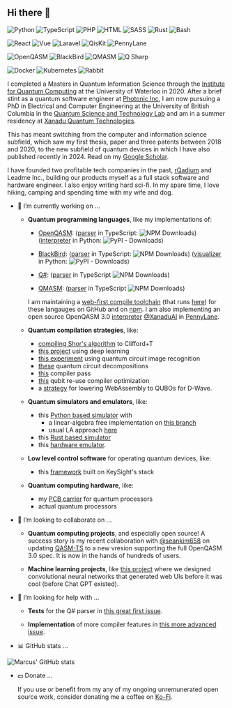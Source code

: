 ## Hi there 👋

<!--
**comp-phys-marc/comp-phys-marc** is a ✨ _special_ ✨ repository because its `README.md` (this file) appears on your GitHub profile.

Here are some ideas to get you started:

- 🔭 I’m currently working on ...
- 🌱 I’m currently learning ...
- 👯 I’m looking to collaborate on ...
- 🤔 I’m looking for help with ...
- 💬 Ask me about ...
- 📫 How to reach me: ...
- 😄 Pronouns: ...
- ⚡ Fun fact: ...
-->
<!-- <img width="1993" height="726" alt="image1-23-2" src="https://github.com/user-attachments/assets/df1342b4-9abc-4aa1-acce-872ca3ac25dd" /> -->
<!-- <img width="1964" height="670" alt="image1-81-4" src="https://github.com/user-attachments/assets/7c498065-4198-47b8-a80a-b9caf65dbd69" /> -->


![Python](https://img.shields.io/badge/python-3670A0?style=for-the-badge&logo=python&logoColor=ffdd54)
![TypeScript](https://img.shields.io/badge/typescript-007acc?style=for-the-badge&logo=typescript&logoColor=ffffff)
![PHP](https://img.shields.io/badge/php-474a8a?style=for-the-badge&logo=php&logoColor=ffffff)
![HTML](https://img.shields.io/badge/html-e34c26?style=for-the-badge&logo=html5&logoColor=ffffff)
![SASS](https://img.shields.io/badge/sass-cd6799?style=for-the-badge&logo=sass&logoColor=ffffff)
![Rust](https://img.shields.io/badge/rust-ce422b?style=for-the-badge&logo=rust&logoColor=000000)
![Bash](https://img.shields.io/badge/GNU%20Bash-4EAA25?style=for-the-badge&logo=GNU%20Bash&logoColor=white)

![React](https://img.shields.io/badge/react-555555?style=for-the-badge&logo=react&logoColor=61DBFB)
![Vue](https://img.shields.io/badge/Vue.js-35495E?style=for-the-badge&logo=vuedotjs&logoColor=4FC08D)
![Laravel](https://img.shields.io/badge/laravel-6c6c6c?style=for-the-badge&logo=laravel&logoColor=f05340)
![QisKit](https://img.shields.io/badge/qiskit-black?style=for-the-badge&logo=qiskit&logoColor=white)
![PennyLane](https://img.shields.io/badge/pennylane-05B2FF?style=for-the-badge)

![OpenQASM](https://img.shields.io/badge/openqasm-blue?style=for-the-badge)
![BlackBird](https://img.shields.io/badge/blackbird-black?style=for-the-badge)
![QMASM](https://img.shields.io/badge/qmasm-555555?style=for-the-badge)
![Q Sharp](https://img.shields.io/badge/qsharp-purple?style=for-the-badge)

![Docker](https://img.shields.io/badge/docker-0db7ed?style=for-the-badge&logo=docker&logoColor=ffffff)
![Kubernetes](https://img.shields.io/badge/kubernetes-blue?style=for-the-badge&logo=kubernetes&logoColor=ffffff)
![Rabbit](https://img.shields.io/badge/-rabbitmq-%23FF6600?style=for-the-badge&logo=rabbitmq&logoColor=white)

I completed a Masters in Quantum Information Science through the [Institute for Quantum Computing](https://uwaterloo.ca/institute-for-quantum-computing/) at the University of Waterloo in 2020. After a brief stint as a quantum software engineer at [Photonic Inc](https://photonic.com/), I am now pursuing a PhD in Electrical and Computer Engineering at the University of British Columbia in the [Quantum Science and Technology Lab](https://sites.google.com/view/ubcqtl/home) and am in a summer residency at [Xanadu Quantum Technologies](https://www.xanadu.ai/).

This has meant switching from the computer and information science subfield, which saw my first thesis, paper and three patents between 2018 and 2020, to the new subfield of quantum devices in which I have also published recently in 2024. Read on my [Google Scholar](https://scholar.google.ca/citations?user=XkHhU_0AAAAJ&hl=en).

I have founded two profitable tech companies in the past, [rQadium](https://marcusedwards.me/rqadium/) and Leadme Inc., building our products myself as a full stack software and hardware engineer.
I also enjoy writing hard sci-fi. In my spare time, I love hiking, camping and spending time with my wife and dog.

- 🔭 I’m currently working on ...

  - **Quantum programming languages**, like my implementations of:

    - [OpenQASM](https://openqasm.com/): ([parser](https://github.com/comp-phys-marc/qasm-ts) in TypeScript: ![NPM Downloads](https://img.shields.io/npm/dy/qasm-ts)) ([interpreter](https://github.com/PennyLaneAI/pennylane/blob/master/pennylane/io/qasm_interpreter.py) in Python: ![PyPI - Downloads](https://img.shields.io/pypi/dw/pennylane))
   
    - [BlackBird](https://strawberryfields.ai/photonics/demos/run_blackbird.html): ([parser](https://github.com/comp-phys-marc/blackbird-ts) in TypeScript: ![NPM Downloads](https://img.shields.io/npm/dy/blackbird-ts)) ([visualizer](https://github.com/XanaduAI/strawberryfields/blob/master/strawberryfields/circuitdrawer.py) in Python: ![PyPI - Downloads](https://img.shields.io/pypi/dw/strawberryfields))

    - [Q#](https://learn.microsoft.com/en-us/azure/quantum/qsharp-overview): ([parser](https://github.com/comp-phys-marc/q-sharp-ts) in TypeScript ![NPM Downloads](https://img.shields.io/npm/dy/q-sharp-ts))
  
    - [QMASM](https://github.com/lanl/qmasm): ([parser](https://github.com/comp-phys-marc/qmasm-ts) in TypeScript ![NPM Downloads](https://img.shields.io/npm/dy/qmasm-ts))

    I am maintaining a [web-first compile toolchain](https://www.researchgate.net/publication/391803478_A_Web_Based_Compile_Toolchain_for_Quantum_Programming_Languages) (that runs [here](https://github.com/comp-phys-marc/distributed-emulator)) for these langauges on GitHub and on [npm](https://www.npmjs.com/~marcusedwards). I am also implementing an open source OpenQASM 3.0 [interpreter](https://github.com/PennyLaneAI/pennylane/blob/master/pennylane/io/qasm_interpreter.py) [@XanaduAI](https://github.com/XanaduAI) in [PennyLane](https://github.com/PennyLaneAI/pennylane). <!-- ![GitHub Downloads (all assets, all releases)](https://img.shields.io/github/downloads/PennyLaneAI/pennylane/total). -->

  - **Quantum compilation strategies**, like:
    -  [compiling Shor's algorithm](https://github.com/comp-phys-marc/compiling-shor) to Clifford+T
    -  [this project](https://github.com/comp-phys-marc/quantum_channel_characterization) using deep learning
    -  [this experiment](https://github.com/comp-phys-marc/circuit-parsers) using quantum circuit image recognition
    -  [these](https://github.com/PennyLaneAI/pennylane/pull/7779) quantum circuit decompositions
    -  [this](https://github.com/PennyLaneAI/pennylane/pull/7748) compiler pass
    -  [this](https://github.com/PennyLaneAI/pennylane/pull/7756) qubit re-use compiler optimization
    -  a [strategy](https://uwspace.uwaterloo.ca/items/217087f7-8443-4ebd-8299-bba947a552c0) for lowering WebAssembly to QUBOs for D-Wave.

  - **Quantum simulators and emulators**, like:
    - this [Python based simulator](https://github.com/comp-phys-marc/qeelib) with
      - a linear-algebra free implementation on [this branch](https://github.com/comp-phys-marc/qeelib)
      - usual LA approach [here](https://github.com/comp-phys-marc/qeelib/tree/vectorize)
    - this [Rust based simulator](https://github.com/comp-phys-marc/qeelibrs)
    - this [hardware emulator](https://arxiv.org/abs/2302.00821).

  - **Low level control software** for operating quantum devices, like:
    - this [framework](https://github.com/Quantum-Science-and-Technology-Lab/labber-wrapper) built on KeySight's stack

  - **Quantum computing hardware**, like:
    - my [PCB carrier](https://github.com/comp-phys-marc/carrier_PCB) for quantum processors
    - actual quantum processors

- 👯 I’m looking to collaborate on ...

  - **Quantum computing projects**, and especially open source! A success story is my recent collaboration with [@seankim658](https://github.com/seankim658) on updating [QASM-TS](https://github.com/comp-phys-marc/qasm-ts) to a new vresion supporting the full OpenQASM 3.0 spec. It is now in the hands of hundreds of users.

  - **Machine learning projects**, like [this project](https://patents.google.com/patent/US20210303973A1/en) where we designed convolutional neural networks that generated web UIs before it was cool (before Chat GPT existed).

- 🤔 I’m looking for help with ...

  - **Tests** for the Q\# parser in [this great first issue](https://github.com/comp-phys-marc/q-sharp-ts/issues/1).

  - **Implementation** of more compiler features in [this more advanced issue](https://github.com/comp-phys-marc/q-sharp-ts/issues/2).

- :bar_chart: GitHub stats ... 

![Marcus' GitHub stats](https://github-readme-stats.vercel.app/api?username=comp-phys-marc&show=reviews,prs_merged&theme=dark)

<!-- <img src="https://github-readme-stats.vercel.app/api/top-langs/?username=comp-phys-marc" /> -->

- :dollar: Donate ...

  If you use or benefit from my any of my ongoing unremunerated open source work, consider donating me a coffee on [Ko-Fi](https://ko-fi.com/marcusedwards).
